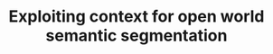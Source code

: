 ---
title: Exploiting context for open world semantic segmentation
description: In this project, we will explore the possibility to perform zero-shot semantic segmentation in an open world, i.e. without any prior assumption on the unseen concepts we will see at test time. In particular, we will analyze the impact that context and external knowledge can have on this challenging scenario.
contactname: Massimiliano Mancini
contactlink: /team/massimiliano-mancini
---